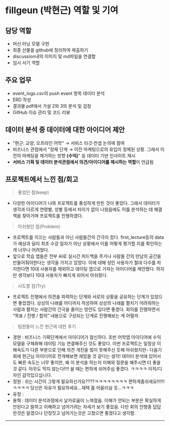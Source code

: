 # fillgeun (박현근) 역할 및 기여

## 담당 역할
- 머신 러닝 모델 구현
- 최종 산물을 github에 정리하여 제출하기
- discussion내의 이미지 및 md파일을 연결함
- 임시 서기 역할 


## 주요 업무
- event_logs.csv의 push event 항목 데이터 분석
- ERD 작성
- 결과물 pdf에서 가설 2와 3의 분석 및 검정
- GitHub 이슈 관리 및 코드 리뷰

## **데이터 분석 중 데이터에 대한 아이디어 제안**
  - "현근: 교양, 오프라인 어학" → 서비스 타깃·컨셉 논의에 참여
  - 비즈니스 관점에서 "정체 단계 → 이전 마케팅으로의 유입이 정체된 상황. 그래서 이전의 마케팅을 제거하는 방향 **(수익)**" 등 데이터 기반 인사이트 제시
  - **서비스 기획 및 데이터 분석관점에서 의견/아이디어를 제시하는 역할**이 언급됨


## 프로젝트에서 느낀 점/회고
> 좋았던 점(keep)
  - 다양한 아이디어가 나와 프로젝트를 풍성하게 만든 것이 좋았다. 그래서 데이터가 생각과 다르게 연령별, 성별 등에서 차이가 없이 나왔음에도 이를 분석하는 데 해결책을 찾아가며 프로젝트를 진행하였다.
> 아쉬웠던 점(Problem)
  - 프로젝트를 이끄는 사람들과 아닌 사람들간의 간극이 컸다. first_lecture등의 data가 예상과 달리 최초 수강 일자가 아닌 상황에서 이를 어떻게 평가할 지를 확인하는 게 너무나 어려웠다.
  - 앞으로 학습 앱들은 전부 AI로 실시간 피드백을 주거나 사람들 간의 만남의 공간을 만들어줘야한다는 생각을 가지고 있었다. 이에 대해 성인 사용자가 절대 다수를 차지한다면 10대 사용자를 제외하고 데이팅 앱으로 가자는 아이디어를 제안했다. 하지만 생각보다 10대 사용자가 빠지게 되어서 아쉬웠다.
> 시도할 점(Try)
  - 프로젝트 진행에서 의견을 피력하는 단계와 서로의 상황을 공유하는 단계가 있었으면 좋았겠다. 상상의 나래를 어디까지 작성하여 상상의 나래를 펼치기 어려워하는 사람과 펼치는 사람간의 간극을 줄이는 방안도 있다면 좋겠다. 회의를 진행하면서 “목표 / 진행 / 합의” 내용으로 구성되는 단계로 진행해보는 게 어떨까.
> 팀원들이 느낀 현근에 대한 후기
- 경현 : 비즈니스 기획단계에서 아이디어가 참신하다. 초반 어학앱 아이디어에 수익모델을 구체화해 데이팅 기능 연결해주신 것도 좋았다. 이번 프로젝트는 일정상 이해속도가 다른 부분으로 인해 의견 개진을 많이 못해주신 듯해 아쉬웠지만- 다음기회에 현근님 아이디어로 전개해보면 재밌을 것 같다는 생각! 데이터 분석에 있어서도 빠른 속도는 너무 좋지만, 왜 이 분석을 하는지 이해와 질문을 해주시면 더 좋을 것 같다. 아무도 막지 않는다!!!! 쉴 때는 편하게 쉬어주심 좋겠다. ㅋㅋㅋㅋ 미적/디자인 감각있으십니다.
- 정원 : 쉬는 시간이 그렇게 필요하신가요????ㅋㅋㅋㅋㅋㅋㅋㅋ 편하게좀쉬세요!!!!!!ㅋㅋㅋㅋ 당신은 자유가 필요하세요…재택 좀 어울리실 듯…ㅋㅋㅋ
- 유정 :
- 용혁 : 데이터 분석과정에서 날카로움이 느껴졌음. 이해가 안되는 부분은 확실하게 안된다고 말하고 이해하고 넘어가려는 자세가 보기 좋았음. 다만 회의 진행중 답답한것은 알겠으나 단정짓고 넘어가는것은 고쳤으면 좋겠다고 생각함.
---
